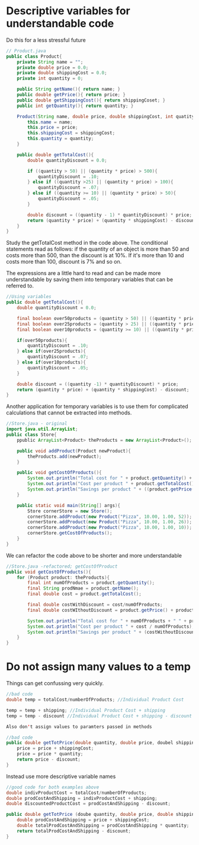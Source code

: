 # Descriptive variables for understandable code
Do this for a less stressful future

~~~Java
// Product.java
public class Product{
    private String name = "";
    private double price = 0.0;
    private double shippingCost = 0.0;
    private int quantity = 0;

    public String getName(){ return name; }
    public double getPrice(){ return price; }
    public double getShippingCost(){ return shippingCoset; }
    public int getQuantity(){ return quantity; }

    Product(String name, double price, double shippingCost, int quatity){
        this.name = name;
        this.price = price;
        this.shippingCost = shippingCost;
        this.quantity = quantity;
    }

    public double getTotalCost(){
        double quantityDiscount = 0.0;

        if ((quantity > 50) || (quantity * price) > 500){
            quantityDiscount = .10;
        } else if ((quantity >25) || (quantity * price) > 100){
            quantityDiscount = .07;
        } else if ((quantity >= 10) || (quantity * price) > 50){
            quantityDiscount = .05;
        }

        double discount = ((quantity - 1) * quantityDiscount) * price;
        return (quantity * price) + (quantity * shippingCost) - discount;
    }
}
~~~
Study the getTotalCost method in the code above. The conditional statements read as follows: if the quantity of an object is more than 50 and costs more than 500, than the discount is at 10%. If it's more than 10 and costs more than 100, discount is 7% and so on. 

The expressions are a little hard to read and can be made more understandable by saving them into temporary variables that can be referred to.
~~~Java
//Using variables 
public double getTotalCost(){
    double quantityDiscount = 0.0;

    final boolean over50products = (quantity > 50) || ((quantity * price) > 500);
    final boolean over25products = (quantity > 25) || ((quantity * price) > 100);
    final boolean over10products = (quantity >= 10) || ((quantity * price) >50);

    if(over50products){
        quantityDiscount = .10;
    } else if(over25products){
        quantityDiscount = .07;
    } else if(over10products){
        quantityDiscount = .05;
    }

    double discount = ((quantity -1) * quantityDiscount) * price;
    return (quantity * price) + (quantity * shippingCost) - discount;
}
~~~
Another application for temporary variables is to use them for complicated calculations that cannot be extracted into methods.

~~~Java
//Store.java - original
import java.util.ArrayList;
public class Store{
    ppublic ArrayList<Product> theProducts = new ArrayList<Product>();

    public void addProduct(Product newProduct){
        theProducts.add(newProduct);
    }

    public void getCostOfProducts(){
        System.out.println("Total cost for " + product.getQuantity() + " " + product.getName() + "s is $" + product.getTotalCost());
        System.out.println("Cost per product " + product.getTotalCost() / product.getQuantity());
        System.out.println("Savings per product " + ((product.getPrice() + product.getShippingCost()) - (product.getTotalCost() / prodyct.getQuantity())) + "\n");
    }

    public static void main(String[] args){
        Store cornerStore = new Store();
        cornerStore.addProduct(new Product("Pizza", 10.00, 1.00, 52));
        cornerStore.addProduct(new Product("Pizza", 10.00, 1.00, 26));
        cornerStore.addProduct(new Product("Pizza", 10.00, 1.00, 10));
        cornerStore.getCostOfProducts();
    }
}
~~~
We can refactor the code above to be shorter and more understandable
~~~Java
//Store.java -refactored; getCostOfProduct
public void getCostOfProducts(){
    for (Product product: theProducts){
        final int numOfProducts = product.getQuantity();
        final String prodNmae = product.getName();
        final double cost = product.getTotalCost();

        final double costWithDiscount = cost/numOfProducts;
        final double costWIthoutDiscount = product.getPrice() + product.getShippingCost();

        System.out.println("Total cost for " + numOfProducts + " " + prodName + "s is $" + cost);
        System.out.println("Cost per product " + cost / numOfProducts);
        System.out.println("Savings per product " + (costWithoutDiscount - costWithDiscount) + "\n");
    }
}
~~~
# Do not assign many values to a temp

Things can get confussing very quickly. 
~~~Java
//bad code 
double temp = totalCost/numberOfProducts; //Individual Product Cost

temp = temp + shipping; //Individual Product Cost + shipping
temp = temp - discount //Individual Product Cost + shipping - discount

Also don't assign values to paramters passed in methods

//bad code
public double getTotPrice(double quantity, double price, doubel shippingCost, double discount){
    price = price + shippingCost;
    price = price * quantity;
    return price - discount;
}
~~~
Instead use more descriptive variable names
~~~Java
//good code for both examples above
double indivProductCost = totalCost/numberOfProducts;
double prodCostAndShipping = indivProductCost + shipping;
double discountedProductCost = prodCostAndShipping - discount;

public double getTotPrice (doube quantity, double price, double shippingCost, double discount){
    double prodCostAndShipping = price + shippingCost;
    double totalProdCostAndShipping = prodCostAndShipping * quantity;
    return totalProdCostAndShipping - discount;
}
~~~
